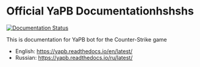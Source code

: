 # Official YaPB Documentationhshshs
[![Documentation Status](https://readthedocs.org/projects/yapb/badge/?version=latest)](https://docs.yapb.ru/en/latest/?badge=latest)

This is documentation for YaPB bot for the Counter-Strike game

* English: https://yapb.readthedocs.io/en/latest/
* Russian: https://yapb.readthedocs.io/ru/latest/
